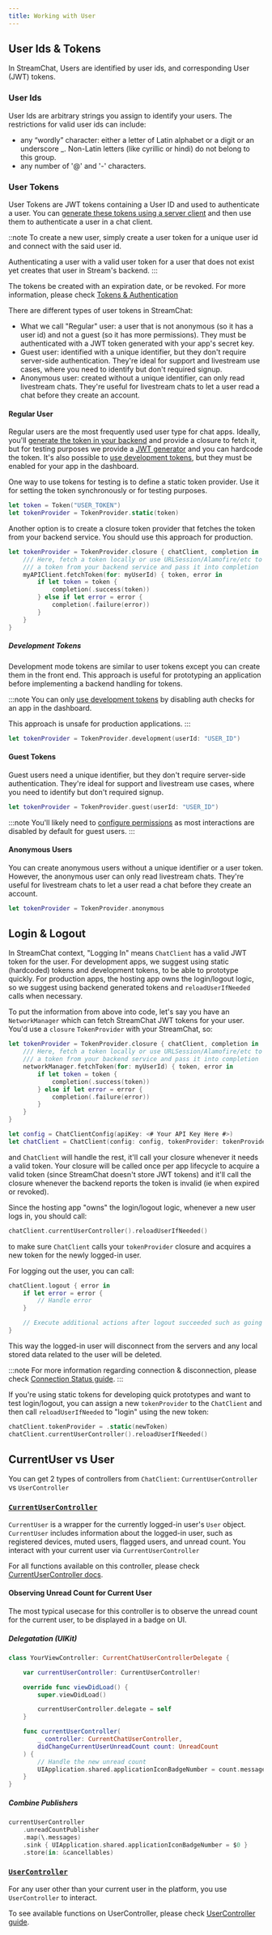 ```yaml
---
title: Working with User
---
```


## User Ids & Tokens

In StreamChat, Users are identified by user ids, and corresponding User (JWT) tokens.

### User Ids

User Ids are arbitrary strings you assign to identify your users. The restrictions for valid user ids can include:
- any “wordly” character: either a letter of Latin alphabet or a digit or an underscore _. Non-Latin letters (like cyrillic or hindi) do not belong to this group.
- any number of '@' and '-' characters.

### User Tokens

User Tokens are JWT tokens containing a User ID and used to authenticate a user. You can [generate these tokens using a server client](https://getstream.io/chat/docs/ios-swift/tokens_and_authentication/?language=swift#generating-tokens) and then use them to authenticate a user in a chat client.

::note
To create a new user, simply create a user token for a unique user id and connect with the said user id.

Authenticating a user with a valid user token for a user that does not exist yet creates that user in Stream's backend.
:::

The tokens be created with an expiration date, or be revoked. For more information, please check [Tokens & Authentication](https://getstream.io/chat/docs/php/tokens_and_authentication/?language=swift)

There are different types of user tokens in StreamChat:
- What we call "Regular" user: a user that is not anonymous (so it has a user id) and not a guest (so it has more permissions). They must be authenticated with a JWT token generated with your app's secret key.
- Guest user: identified with a unique identifier, but they don't require server-side authentication. They're ideal for support and livestream use cases, where you need to identify but don't required signup. 
- Anonymous user: created without a unique identifier, can only read livestream chats. They're useful for livestream chats to let a user read a chat before they create an account.

#### Regular User

Regular users are the most frequently used user type for chat apps. Ideally, you'll [generate the token in your backend](https://getstream.io/chat/docs/tokens_and_authentication/?language=swift) and provide a closure to fetch it, but for testing purposes we provide a [JWT generator](https://getstream.io/chat/docs/token_generator/?language=swift) and you can hardcode the token. It's also possible to [use development tokens](https://getstream.io/chat/docs/node/tokens_and_authentication/#development-tokens), but they must be enabled for your app in the dashboard.

One way to use tokens for testing is to define a static token provider. Use it for setting the token synchronously or for testing purposes.

```swift
let token = Token("USER_TOKEN")
let tokenProvider = TokenProvider.static(token)
```

Another option is to create a closure token provider that fetches the token from your backend service. You should use this approach for production.

```swift
let tokenProvider = TokenProvider.closure { chatClient, completion in
    /// Here, fetch a token locally or use URLSession/Alamofire/etc to fetch
    /// a token from your backend service and pass it into completion
    myAPIClient.fetchToken(for: myUserId) { token, error in
        if let token = token {
            completion(.success(token))
        } else if let error = error {
            completion(.failure(error))
        }
    }
}
```

##### Development Tokens

Development mode tokens are similar to user tokens except you can create them in the front end. This approach is useful for prototyping an application before implementing a backend handling for tokens.

:::note
You can only [use development tokens](https://getstream.io/chat/docs/node/tokens_and_authentication/#development-tokens) by disabling auth checks for an app in the dashboard. 

This approach is unsafe for production applications.
:::

```swift
let tokenProvider = TokenProvider.development(userId: "USER_ID")
```

#### Guest Tokens

Guest users need a unique identifier, but they don't require server-side authentication. They're ideal for support and livestream use cases, where you need to identify but don't required signup. 

```swift
let tokenProvider = TokenProvider.guest(userId: "USER_ID")
```
:::note
You'll likely need to [configure permissions](https://getstream.io/chat/docs/node/chat_permission_policies/?language=js) as most interactions are disabled by default for guest users.
:::

#### Anonymous Users

You can create anonymous users without a unique identifier or a user token. However, the anonymous user can only read livestream chats. They're useful for livestream chats to let a user read a chat before they create an account.

```swift
let tokenProvider = TokenProvider.anonymous
```

## Login & Logout

In StreamChat context, "Logging In" means `ChatClient` has a valid JWT token for the user. For development apps, we suggest using static (hardcoded) tokens and development tokens, to be able to prototype quickly. For production apps, the hosting app owns the login/logout logic, so we suggest using backend generated tokens and `reloadUserIfNeeded` calls when necessary.

To put the information from above into code, let's say you have an `NetworkManager` which can fetch StreamChat JWT tokens for your user. You'd use a `closure` `TokenProvider` with your StreamChat, so:
```swift
let tokenProvider = TokenProvider.closure { chatClient, completion in
    /// Here, fetch a token locally or use URLSession/Alamofire/etc to fetch
    /// a token from your backend service and pass it into completion
    networkManager.fetchToken(for: myUserId) { token, error in
        if let token = token {
            completion(.success(token))
        } else if let error = error {
            completion(.failure(error))
        }
    }
}

let config = ChatClientConfig(apiKey: <# Your API Key Here #>)
let chatClient = ChatClient(config: config, tokenProvider: tokenProvider)
```
and `ChatClient` will handle the rest, it'll call your closure whenever it needs a valid token. Your closure will be called once per app lifecycle to acquire a valid token (since StreamChat doesn't store JWT tokens) and it'll call the closure whenever the backend reports the token is invalid (ie when expired or revoked).

Since the hosting app "owns" the login/logout logic, whenever a new user logs in, you should call:
```swift
chatClient.currentUserController().reloadUserIfNeeded()
```
to make sure `ChatClient` calls your `tokenProvider` closure and acquires a new token for the newly logged-in user.

For logging out the user, you can call:

```swift
chatClient.logout { error in
    if let error = error {
        // Handle error
    }

    // Execute additional actions after logout succeeded such as going back to login view, etc.
}
```

This way the logged-in user will disconnect from the servers and any local stored data related to the user will be deleted.

:::note
For more information regarding connection & disconnection, please check [Connection Status guide](./connection-status.md).
:::

If you're using static tokens for developing quick prototypes and want to test login/logout, you can assign a new `tokenProvider` to the `ChatClient` and then call `reloadUserIfNeeded` to "login" using the new token:
```swift
chatClient.tokenProvider = .static(newToken)
chatClient.currentUserController().reloadUserIfNeeded()
```

## CurrentUser vs User

You can get 2 types of controllers from `ChatClient`: `CurrentUserController` vs `UserController`

### [`CurrentUserController`](../../common-content/reference-docs/stream-chat/controllers/current-user-controller/current-chat-user-controller)

`CurrentUser` is a wrapper for the currently logged-in user's `User` object. `CurrentUser` includes information about the logged-in user, such as registered devices, muted users, flagged users, and unread count. You interact with your current user via `CurrentUserController`

For all functions available on this controller, please check [CurrentUserController docs](.../../common-content/reference-docs/stream-chat/controllers/current-user-controller/current-chat-user-controller).

#### Observing Unread Count for Current User

The most typical usecase for this controller is to observe the unread count for the current user, to be displayed in a badge on UI.

##### Delegatation (UIKit)
```swift
class YourViewController: CurrentChatUserControllerDelegate {

    var currentUserController: CurrentUserController!

    override func viewDidLoad() {
        super.viewDidLoad()

        currentUserController.delegate = self
    }

    func currentUserController(
        _ controller: CurrentChatUserController, 
        didChangeCurrentUserUnreadCount count: UnreadCount
    ) {
        // Handle the new unread count
        UIApplication.shared.applicationIconBadgeNumber = count.messages
    }
}
```

##### Combine Publishers
```swift
currentUserController
    .unreadCountPublisher
    .map(\.messages)
    .sink { UIApplication.shared.applicationIconBadgeNumber = $0 }
    .store(in: &cancellables)
```

### [`UserController`](../../common-content/reference-docs/stream-chat/controllers/user-controller/chat-user-controller)

For any user other than your current user in the platform, you use `UserController` to interact.

To see available functions on UserController, please check [UserController guide](../../common-content/reference-docs/stream-chat/controllers/user-controller/chat-user-controller).
